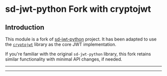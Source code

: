# sd-jwt-python Fork with cryptojwt

## Introduction

This module is a fork of  [sd-jwt-python](https://github.com/openwallet-foundation-labs/sd-jwt-python) project. It has been adapted to use the [`cryptojwt`](https://github.com/IdentityPython/JWTConnect-Python-CryptoJWT) library as the core JWT implementation. 

If you're familiar with the original `sd-jwt-python` library, this fork retains similar functionality with minimal API changes, if needed.

---

---
